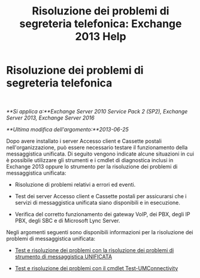 ﻿---
title: 'Risoluzione dei problemi di segreteria telefonica: Exchange 2013 Help'
TOCTitle: Risoluzione dei problemi di segreteria telefonica
ms:assetid: eafb53fe-2fa9-437c-9369-aec324cc13ce
ms:mtpsurl: https://technet.microsoft.com/it-it/library/Dd351227(v=EXCHG.150)
ms:contentKeyID: 56269841
ms.date: 05/22/2018
mtps_version: v=EXCHG.150
ms.translationtype: MT
---

# Risoluzione dei problemi di segreteria telefonica

 

_**Si applica a:**Exchange Server 2010 Service Pack 2 (SP2), Exchange Server 2013, Exchange Server 2016_

_**Ultima modifica dell'argomento:**2013-06-25_

Dopo avere installato i server Accesso client e Cassette postali nell'organizzazione, può essere necessario testare il funzionamento della messaggistica unificata. Di seguito vengono indicate alcune situazioni in cui è possibile utilizzare gli strumenti e i cmdlet di diagnostica inclusi in Exchange 2013 oppure lo strumento per la risoluzione dei problemi di messaggistica unificata:

  - Risoluzione di problemi relativi a errori ed eventi.

  - Test dei server Accesso client e Cassette postali per assicurarsi che i servizi di messaggistica unificata siano disponibili e in esecuzione.

  - Verifica del corretto funzionamento dei gateway VoIP, dei PBX, degli IP PBX, degli SBC e di Microsoft Lync Server.

Negli argomenti seguenti sono disponibili informazioni per la risoluzione dei problemi di messaggistica unificata:

  - [Test e risoluzione dei problemi con la risoluzione dei problemi di strumento di messaggistica UNIFICATA](testing-and-troubleshooting-with-the-um-troubleshooting-tool-exchange-2013-help.md)

  - [Test e risoluzione dei problemi con il cmdlet Test-UMConnectivity](testing-and-troubleshooting-with-the-test-umconnectivity-cmdlet-exchange-2013-help.md)

